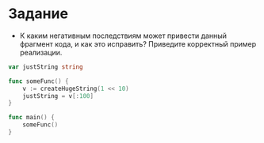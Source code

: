 # Задание

- К каким негативным последствиям может привести данный фрагмент кода, и как это исправить? 
Приведите корректный пример реализации.

```go
var justString string

func someFunc() {
    v := createHugeString(1 << 10)
    justString = v[:100]
}

func main() {
    someFunc()
}
```